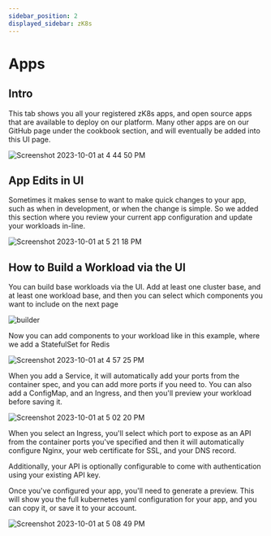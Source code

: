 ```yaml
---
sidebar_position: 2
displayed_sidebar: zK8s
---
```


# Apps

## Intro

This tab shows you all your registered zK8s apps, and open source apps that are available to deploy on our platform.
Many other apps are on our GitHub page under the cookbook section, and will eventually be added into this UI page.

![Screenshot 2023-10-01 at 4 44 50 PM](https://github.com/zeus-fyi/zeus/assets/17446735/df285804-e268-454d-8103-a17ea3ce387c)

## App Edits in UI

Sometimes it makes sense to want to make quick changes to your app, such as when in development, or when the change is
simple. So we added this section where you review your current app configuration and update your workloads in-line.

![Screenshot 2023-10-01 at 5 21 18 PM](https://github.com/zeus-fyi/zeus/assets/17446735/fd4c1f56-1cde-45b1-b21f-075cf73533f3)

## How to Build a Workload via the UI

You can build base workloads via the UI. Add at least one cluster base, and at least one workload base, and then you can
select which components you want to include on the next page

![builder](https://github.com/zeus-fyi/zeus/assets/17446735/20b8be59-9438-481d-822d-aefafe469038)

Now you can add components to your workload like in this example, where we add a StatefulSet for Redis

![Screenshot 2023-10-01 at 4 57 25 PM](https://github.com/zeus-fyi/zeus/assets/17446735/c4a0c1ab-ab0d-4d85-91fe-5c2b29ef2b5b)

When you add a Service, it will automatically add your ports from the container spec, and you can add more ports if you
need to. You can also add a ConfigMap, and an Ingress, and then you'll preview your workload before saving it.

![Screenshot 2023-10-01 at 5 02 20 PM](https://github.com/zeus-fyi/zeus/assets/17446735/f9f3f2da-326b-4409-ac99-033d77d6d287)

When you select an Ingress, you'll select which port to expose as an API from the container ports you've specified and
then it will automatically configure Nginx, your web certificate for SSL, and your DNS record.

Additionally, your API is optionally configurable to come with authentication using your existing API key.

Once you've configured your app, you'll need to generate a preview. This will show you the full kubernetes yaml
configuration for your app, and you can copy it, or save it to your account.

![Screenshot 2023-10-01 at 5 08 49 PM](https://github.com/zeus-fyi/zeus/assets/17446735/20c5c1b5-5f0e-4d69-b374-7dd8b4000088)
